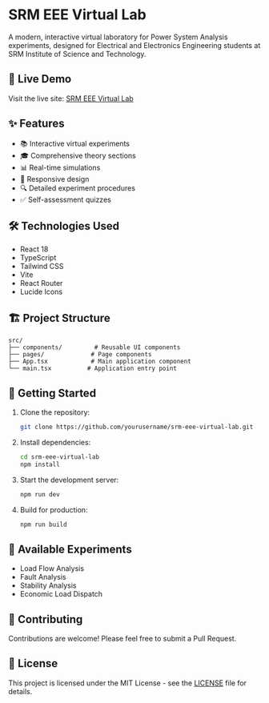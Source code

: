 # SRM EEE Virtual Lab

A modern, interactive virtual laboratory for Power System Analysis experiments, designed for Electrical and Electronics Engineering students at SRM Institute of Science and Technology.

## 🚀 Live Demo

Visit the live site: [SRM EEE Virtual Lab](https://srmvlabs.vercel.app/)

## ✨ Features

- 📚 Interactive virtual experiments
- 🎓 Comprehensive theory sections
- 📊 Real-time simulations
- 📱 Responsive design
- 🔍 Detailed experiment procedures
- ✅ Self-assessment quizzes

## 🛠️ Technologies Used

- React 18
- TypeScript
- Tailwind CSS
- Vite
- React Router
- Lucide Icons

## 🏗️ Project Structure

```
src/
├── components/         # Reusable UI components
├── pages/             # Page components
├── App.tsx            # Main application component
└── main.tsx          # Application entry point
```

## 🚀 Getting Started

1. Clone the repository:
   ```bash
   git clone https://github.com/yourusername/srm-eee-virtual-lab.git
   ```

2. Install dependencies:
   ```bash
   cd srm-eee-virtual-lab
   npm install
   ```

3. Start the development server:
   ```bash
   npm run dev
   ```

4. Build for production:
   ```bash
   npm run build
   ```

## 📝 Available Experiments

- Load Flow Analysis
- Fault Analysis
- Stability Analysis
- Economic Load Dispatch

## 🤝 Contributing

Contributions are welcome! Please feel free to submit a Pull Request.

## 📄 License

This project is licensed under the MIT License - see the [LICENSE](LICENSE) file for details.
